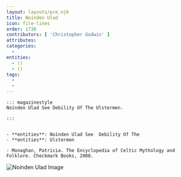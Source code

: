 ```yaml
---
layout: layouts/pce.njk
title: Noínden Ulad
icon: file-lines
order: 1738
contributors: [ 'Christopher Godwin' ]
attributes:
categories:
  - 
entities:
  - ()
  - ()
tags:
  - 
  - 
---
```

``` tab [group1:Info]
::: magazinestyle
Noínden Ulad See Debility Of The Ulstermen.

:::
```
``` tab [group1:Attributes]
```
``` tab [group1:Entities]
- **entities**: Noínden Ulad See  Debility Of The
- **entities**: Ulstermen
```
``` tab [group1:Sources]
- Monaghan, Patricia. The Encyclopedia of Celtic Mythology and Folklore. Checkmark Books, 2008.
```
![Noínden Ulad Image]([None])
